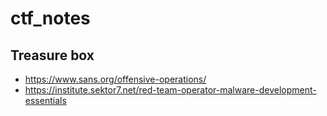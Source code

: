 # ctf_notes


## Treasure box
- https://www.sans.org/offensive-operations/
- https://institute.sektor7.net/red-team-operator-malware-development-essentials
